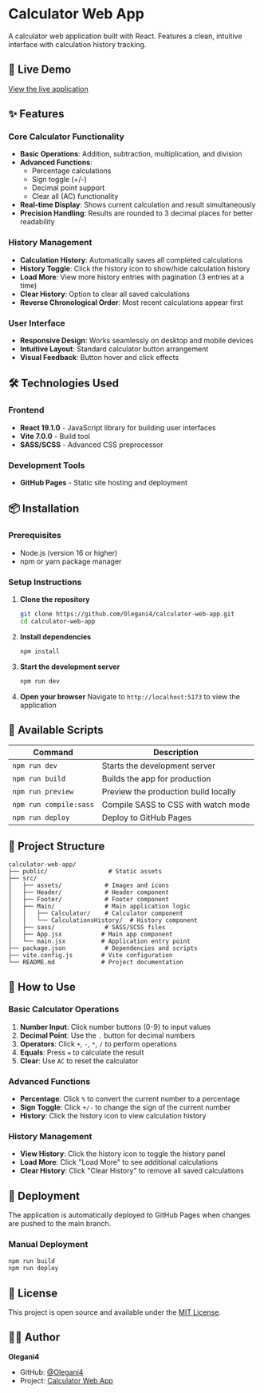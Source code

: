 # Calculator Web App

A calculator web application built with React. Features a clean, intuitive interface with calculation history tracking.

## 🚀 Live Demo

[View the live application](https://olegani4.github.io/calculator-web-app/)

## ✨ Features

### Core Calculator Functionality
- **Basic Operations**: Addition, subtraction, multiplication, and division
- **Advanced Functions**: 
  - Percentage calculations
  - Sign toggle (+/-)
  - Decimal point support
  - Clear all (AC) functionality
- **Real-time Display**: Shows current calculation and result simultaneously
- **Precision Handling**: Results are rounded to 3 decimal places for better readability

### History Management
- **Calculation History**: Automatically saves all completed calculations
- **History Toggle**: Click the history icon to show/hide calculation history
- **Load More**: View more history entries with pagination (3 entries at a time)
- **Clear History**: Option to clear all saved calculations
- **Reverse Chronological Order**: Most recent calculations appear first

### User Interface
- **Responsive Design**: Works seamlessly on desktop and mobile devices
- **Intuitive Layout**: Standard calculator button arrangement
- **Visual Feedback**: Button hover and click effects

## 🛠️ Technologies Used

### Frontend
- **React 19.1.0** - JavaScript library for building user interfaces
- **Vite 7.0.0** - Build tool
- **SASS/SCSS** - Advanced CSS preprocessor

### Development Tools
- **GitHub Pages** - Static site hosting and deployment

## 📦 Installation

### Prerequisites
- Node.js (version 16 or higher)
- npm or yarn package manager

### Setup Instructions

1. **Clone the repository**
   ```bash
   git clone https://github.com/Olegani4/calculator-web-app.git
   cd calculator-web-app
   ```

2. **Install dependencies**
   ```bash
   npm install
   ```

3. **Start the development server**
   ```bash
   npm run dev
   ```

4. **Open your browser**
   Navigate to `http://localhost:5173` to view the application

## 🚀 Available Scripts

| Command | Description |
|---------|-------------|
| `npm run dev` | Starts the development server |
| `npm run build` | Builds the app for production |
| `npm run preview` | Preview the production build locally |
| `npm run compile:sass` | Compile SASS to CSS with watch mode |
| `npm run deploy` | Deploy to GitHub Pages |

## 📁 Project Structure

```
calculator-web-app/
├── public/                 # Static assets
├── src/
│   ├── assets/            # Images and icons
│   ├── Header/            # Header component
│   ├── Footer/            # Footer component
│   ├── Main/              # Main application logic
│   │   ├── Calculator/    # Calculator component
│   │   └── CalculationsHistory/  # History component
│   ├── sass/              # SASS/SCSS files
│   ├── App.jsx           # Main app component
│   └── main.jsx          # Application entry point
├── package.json           # Dependencies and scripts
├── vite.config.js        # Vite configuration
└── README.md             # Project documentation
```

## 🎯 How to Use

### Basic Calculator Operations
1. **Number Input**: Click number buttons (0-9) to input values
2. **Decimal Point**: Use the `.` button for decimal numbers
3. **Operators**: Click `+`, `-`, `*`, `/` to perform operations
4. **Equals**: Press `=` to calculate the result
5. **Clear**: Use `AC` to reset the calculator

### Advanced Functions
- **Percentage**: Click `%` to convert the current number to a percentage
- **Sign Toggle**: Click `+/-` to change the sign of the current number
- **History**: Click the history icon to view calculation history

### History Management
- **View History**: Click the history icon to toggle the history panel
- **Load More**: Click "Load More" to see additional calculations
- **Clear History**: Click "Clear History" to remove all saved calculations


## 🚀 Deployment

The application is automatically deployed to GitHub Pages when changes are pushed to the main branch.

### Manual Deployment
```bash
npm run build
npm run deploy
```

## 📝 License

This project is open source and available under the [MIT License](LICENSE).

## 👨‍💻 Author

**Olegani4**
- GitHub: [@Olegani4](https://github.com/Olegani4)
- Project: [Calculator Web App](https://github.com/Olegani4/calculator-web-app)
